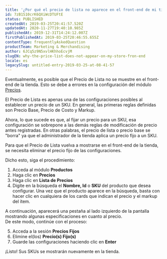 ```yaml
---
title: '¿Por qué el precio de lista no aparece en el front-end de mi tienda?'
id: 7zB1S10crK6QXiWcDTUFtE
status: PUBLISHED
createdAt: 2019-03-25T20:41:57.520Z
updatedAt: 2020-11-27T19:40:10.985Z
publishedAt: 2019-12-31T14:24:12.007Z
firstPublishedAt: 2019-03-25T20:46:55.655Z
contentType: frequentlyAskedQuestion
productTeam: Marketing & Merchandising
author: 6JCq5z9N5xvlHKhhoEcvjM
slugEN: why-the-price-list-does-not-appear-on-my-store-fron-end
locale: es
legacySlug: untitled-entry-2019-03-25-at-08-41-57
---
```


Eventualmente, es posible que el Precio de Lista no se muestre en el front-end de la tienda. Esto se debe a errores en la configuración del módulo [Precios](/es/tutorial/--tutorials_4394 "Precios").

El Precio de Lista es apenas una de las configuraciones posibles al establecer un precio de un SKU. En general, las primeras reglas definidas son Precio Base, Precio de Costo y Markup.

Ahora, lo que sucede es que, al fijar un precio para un SKU, esa configuración se sobrepone  a las demás reglas de modificación de precio antes registradas. En otras palabras, el precio de lista o precio base se "borra" ya que el administrador de la tienda aplica un precio fijo a un SKU.

Para que el Precio de Lista vuelva a mostrarse en el front-end de la tienda, se necesita eliminar el precio fijo de las configuraciones.

Dicho esto, siga el procedimiento: 

1. Acceda al módulo __Productos__ 
2. Haga clic en __Precios__
3. Haga clic en __Lista de Precios__ 
4. Digite en la búsqueda el __Nombre, Id__ o __SKU__ del producto que desea configurar.
Una vez que el producto aparece en la búsqueda, basta con hacer clic en cualquiera de los cards que indican el precio y el markup del ítem.  

A continuación, aparecerá una pestaña al lado izquierdo de la pantalla mostrando algunas especificaciones en cuanto al precio.  
De este modo, continúe con el proceso:

5. Acceda a la sesión __Precios Fijos__
6. Elimine el(los) __Precio(s) Fijo(s)__  
7. Guarde las configuraciones haciendo clic en __Enter__

¡Listo! Sus SKUs se mostrarán nuevamente en la tienda.

